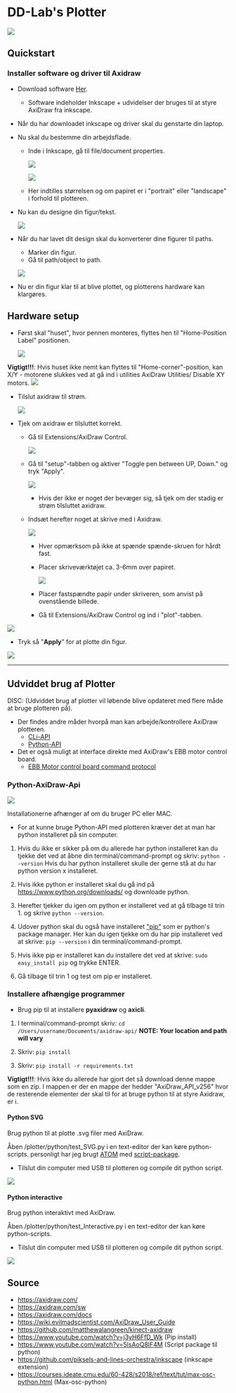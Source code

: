 # DD-Lab's Plotter 

![](https://wonderfulengineering.com/wp-content/uploads/2016/12/AxiDraw-pen-plotter-1.jpg)

## Quickstart

### Installer software og driver til Axidraw

- Download software [Her](axidraw.com/sw).

  - Software indeholder Inkscape + udvidelser der bruges til at styre AxiDraw fra inkscape.

- Når du har downloadet inkscape og driver skal du genstarte din laptop.

- Nu skal du bestemme din arbejdsflade.

  - Inde i Inkscape, gå til file/document properties.

    ![](./media/document-properties-location.png)

    ![](./media/document-properties.png)

  - Her indtilles størrelsen og om papiret er i "portrait" eller "landscape" i forhold til plotteren.

- Nu kan du designe din figur/tekst.

  ![](./media/figur.png)

- Når du har lavet dit design skal du konverterer dine figurer til paths.

  - Marker din figur.
  - Gå til path/object to path.

  ![](./media/path-object-to-path.png)

- Nu er din figur klar til at blive plottet, og plotterens hardware kan klargøres.

## Hardware setup

- Først skal "huset", hvor pennen monteres, flyttes hen til "Home-Position Label" positionen.

  ![](./media/Home-position.png)

**Vigtigt!!!**: Hvis huset ikke nemt kan flyttes til "Home-corner"-position, kan X/Y - motorene slukkes ved at gå ind i utilities AxiDraw Utilities/ Disable XY motors.
![](./media/disableXYMotorsPath.png)

- Tilslut axidraw til strøm.

  ![](./media/Strøm-tilslutning.png)

- Tjek om axidraw er tilsluttet korrekt.

  - Gå til Extensions/AxiDraw Control.

    ![](./media/Axidraw-control.png)

  - Gå til "setup"-tabben og aktiver "Toggle pen between UP, Down." og tryk "Apply".

    ![](./media/Axidraw-setup.png)

    - Hvis der ikke er noget der bevæger sig, så tjek om der stadig er strøm tilsluttet axidraw.

  - Indsæt herefter noget at skrive med i Axidraw.

    ![](./media/Skriver.png)

    - Hver opmærksom på ikke at spænde spænde-skruen for hårdt fast.

    - Placer skriveværktøjet ca. 3-6mm over papiret.

      ![](./media/Skriver-position.png)

    - Placer fastspændte papir under skriveren, som anvist på ovenstående billede.

    - Gå til Extensions/AxiDraw Control og ind i "plot"-tabben.

![](./media/execute-plotter.png)

- Tryk så "**Apply**" for at plotte din figur.

![](https://66.media.tumblr.com/60232d71125a997ae2ee0ddae7a0ebbb/tumblr_ohgur2otdY1qav3uso3_r1_1280.gifv)

___________

## Udviddet brug af Plotter

DISC: (Udviddet brug af plotter vil løbende blive opdateret med flere måde at bruge plotteren på).

- Der findes andre måder hvorpå man kan arbejde/kontrollere AxiDraw plotteren.
  - [CLi-API ](https://axidraw.com/doc/cli_api)
  - [Python-API](https://axidraw.com/doc/py_api)
- Det er også muligt at interface direkte med AxiDraw's EBB motor control board.
  - [EBB Motor control board command protocol](http://evil-mad.github.io/EggBot/ebb.html)

### Python-AxiDraw-Api

![](https://www.python.org/static/community_logos/python-logo-master-v3-TM.png)

Installationerne afhænger af om du bruger PC eller MAC.

- For at kunne bruge Python-API med plotteren kræver det at man har python installeret på sin computer.

1. Hvis du ikke er sikker på om du allerede har python installeret kan du tjekke det ved at åbne din terminal/command-prompt og skriv:
   `python --version`
   Hvis du har python installeret skulle der gerne stå at du har python version x installeret.
2. Hvis ikke python er installeret skal du gå ind på https://www.python.org/downloads/ og downloade python.
3. Herefter tjekker du igen om python er installeret ved at gå tilbage til trin 1. og skrive `python --version`.

4. Udover python skal du også have installeret ["pip"](https://pip.pypa.io/en/stable/installing/) som er python's package manager. Her kan du igen tjekke om du har pip installeret ved at skrive: `pip --version` i din terminal/command-prompt.
5. Hvis ikke pip er installeret kan du installere det ved at skrive:
   `sudo easy_install pip` og trykke ENTER.
6. Gå tilbage til trin 1 og test om pip er installeret.

### Installere afhængige programmer

- Brug pip til at installere **pyaxidraw** og **axicli**.

1. I terminal/command-prompt skriv:
   `cd /Users/username/Documents/axidraw-api/` **NOTE: Your location and path will vary**

2. Skriv: `pip install`

3. Skriv: `pip install -r requirements.txt`

**Vigtigt!!!**: Hvis ikke du allerede har gjort det så download denne mappe som en zip. I mappen er der en mappe der hedder "AxiDraw_API_v256" hvor de resterende elementer der skal til for at bruge python til at styre Axidraw, er i.

#### Python SVG

Brug python til at plotte .svg filer med AxiDraw.

Åben /plotter/python/test_SVG.py i en text-editor der kan køre python-scripts.
personligt har jeg brugt [ATOM](https://atom.io/) med [script-package](https://atom.io/packages/script).

- Tilslut din computer med USB til plotteren og compile dit python script.

![](https://thumbs.gfycat.com/DistantReasonableDikkops-size_restricted.gif)

#### Python interactive

Brug python interaktivt med AxiDraw.

Åben /plotter/python/test_Interactive.py i en text-editor der kan køre python-scripts.

- Tilslut din computer med USB til plotteren og compile dit python script.

![](https://media2.giphy.com/media/ZfOEduyZdXEPK/giphy.gif)

## Source

- https://axidraw.com/
- https://axidraw.com/sw
- https://axidraw.com/docs
- https://wiki.evilmadscientist.com/AxiDraw_User_Guide
- https://github.com/matthewalangreen/kinect-axidraw
- https://www.youtube.com/watch?v=j3yH6FfD_Wk (Pip install)
- https://www.youtube.com/watch?v=5lsAoQ8lF4M (Script package til python)
- https://github.com/piksels-and-lines-orchestra/inkscape (inkscape extension)
- https://courses.ideate.cmu.edu/60-428/s2018/ref/text/tut/max-osc-python.html (Max-osc-python)
